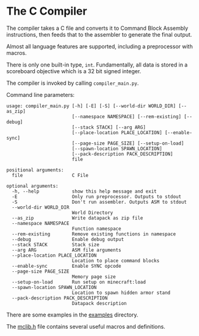 The C Compiler
==============

The compiler takes a C file and converts it to Command Block Assembly instructions,
then feeds that to the assembler to generate the final output.

Almost all language features are supported, including a preprocessor with macros.


There is only one built-in type, `int`. Fundamentally, all data is stored in a scoreboard objective
which is a 32 bit signed integer.

The compiler is invoked by calling `compiler_main.py`.

Command line parameters:
```
usage: compiler_main.py [-h] [-E] [-S] [--world-dir WORLD_DIR] [--as_zip]
                        [--namespace NAMESPACE] [--rem-existing] [--debug]
                        [--stack STACK] [--arg ARG]
                        [--place-location PLACE_LOCATION] [--enable-sync]
                        [--page-size PAGE_SIZE] [--setup-on-load]
                        [--spawn-location SPAWN_LOCATION]
                        [--pack-description PACK_DESCRIPTION]
                        file

positional arguments:
  file                  C File

optional arguments:
  -h, --help            show this help message and exit
  -E                    Only run preprocessor. Outputs to stdout
  -S                    Don't run assembler. Outputs ASM to stdout
  --world-dir WORLD_DIR
                        World Directory
  --as_zip              Write datapack as zip file
  --namespace NAMESPACE
                        Function namespace
  --rem-existing        Remove existing functions in namespace
  --debug               Enable debug output
  --stack STACK         Stack size
  --arg ARG             ASM file arguments
  --place-location PLACE_LOCATION
                        Location to place command blocks
  --enable-sync         Enable SYNC opcode
  --page-size PAGE_SIZE
                        Memory page size
  --setup-on-load       Run setup on minecraft:load
  --spawn-location SPAWN_LOCATION
                        Location to spawn hidden armor stand
  --pack-description PACK_DESCRIPTION
                        Datapack description
```

There are some examples in the [examples](https://github.com/simon816/Command-Block-Assembly/tree/master/examples) directory.

The [mclib.h](https://github.com/simon816/Command-Block-Assembly/blob/master/compiler/include/mclib.h) file
contains several useful macros and definitions.
